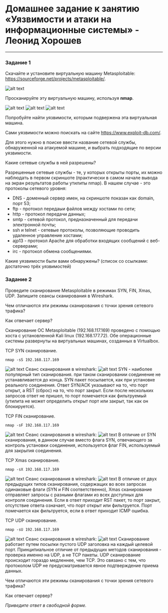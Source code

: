 # Домашнее задание к занятию «Уязвимости и атаки на информационные системы» - Леонид Хорошев


------

### Задание 1

Скачайте и установите виртуальную машину Metasploitable: https://sourceforge.net/projects/metasploitable/.

![alt text](https://github.com/LeonidKhoroshev/databases/blob/main/safety/safety1.4.png)

Просканируйте эту виртуальную машину, используя **nmap**.

![alt text](https://github.com/LeonidKhoroshev/databases/blob/main/safety/safety1.1.png)
![alt text](https://github.com/LeonidKhoroshev/databases/blob/main/safety/safety1.2.png)
![alt text](https://github.com/LeonidKhoroshev/databases/blob/main/safety/safety1.3.png)

Попробуйте найти уязвимости, которым подвержена эта виртуальная машина.

Сами уязвимости можно поискать на сайте https://www.exploit-db.com/.

Для этого нужно в поиске ввести название сетевой службы, обнаруженной на атакуемой машине, и выбрать подходящие по версии уязвимости.

Какие сетевые службы в ней разрешены?

Разрешенные сетевые службы - те, у которых открыты порты, их можно наблюдать в первом скриншоте (практически в самом начале вывода на экран результатов работы утилиты nmap). В нашем случае - это протоколы сетевого уровня:
- DNS - доменный сервер имен, на скриншоте показан как domain, порт 53;
- ftp - протокол передаыи файлов между хостами по сети;
- http - протокол передачи данных;
- smtp - сетевой протокол, предназначенный для передачи электронной почты;
- ssh и telnet - сетевые протоколы, позволяющие проводить удаленное управление хостами;
- ajp13  - протокол Apache для обработки входящих сообщений с веб-серверами;
- irc - протокол обмена сообщениями. 

Какие уязвимости были вами обнаружены? (список со ссылками: достаточно трёх уязвимостей)
  

### Задание 2

Проведите сканирование Metasploitable в режимах SYN, FIN, Xmas, UDP. Запишите сеансы сканирования в Wireshark.

Чем отличаются эти режимы сканирования с точки зрения сетевого трафика?

Как отвечает сервер?

Сканирование ОС Metasploitable (192.168.117.169) проведено с помощью хоста с установленной Kali linux (192.168.177.72). Обе операционные системы развернуты на виртуальных машинах, созданных в Virtualbox.

TCP SYN сканирование. 
```
nmap -sS 192.168.117.169
```
![alt text](https://github.com/LeonidKhoroshev/databases/blob/main/safety/safety2.5.png)
Сеанс сканирования в wireshark:
![alt text](https://github.com/LeonidKhoroshev/databases/blob/main/safety/safety2.1.1.png)
SYN - наиболее популярный тип сканирования. при таком сканировании соединение не устанавливается до конца. SYN пакет посылается, как при установке реального соединения. Ответ SYN/ACK указывают на то, что порт открыт, а RST (сброс) на то, что порт закрыт. Если после нескольких запросов ответ не пришел, то порт помечается как фильтруемый (утилита не может определить открыт порт или закрыт, так как он блокируется). 

TCP FIN сканирование.
```
nmap -sF 192.168.117.169
```
![alt text](https://github.com/LeonidKhoroshev/databases/blob/main/safety/safety2.6.png)
Сеанс сканирования в wireshark:
![alt text](https://github.com/LeonidKhoroshev/databases/blob/main/safety/safety2.2.1.png)
В отличие от SYN сканирования, в данном случае вместо флага SYN, отвечающего за контроль установки соединения, используется  флаг FIN, используемый для закрытия соединения. 

TCP Xmas сканирование.
```
nmap -sX 192.168.117.169
```
![alt text](https://github.com/LeonidKhoroshev/databases/blob/main/safety/safety2.7.png)
Сеанс сканирования в wireshark:
![alt text](https://github.com/LeonidKhoroshev/databases/blob/main/safety/safety2.3.1.png)
В отличие от двух предыдущих типов сканирования, содержащих во всех запросах одинаковые флаги (SYN и FIN соответственно), Xmas сканирование отправляет запросы с разными флагами из всех доступных для контроля соединения. Если в ответ приходит RST пакет, то порт закрыт, отсутствие ответа означает, что порт открыт или фильтруется. Порт помечается как фильтруется, если в ответ приходит ICMP ошибка.

TCP UDP сканирование.
```
nmap -sU 192.168.117.169
```
![alt text](https://github.com/LeonidKhoroshev/databases/blob/main/safety/safety2.8.png)
Сеанс сканирования в wireshark:
![alt text](https://github.com/LeonidKhoroshev/databases/blob/main/safety/safety2.4.1.png)
Cканирование работает путем посылки пустого UDP заголовка на каждый целевой порт. Принципиальное отличие от предыдущих методов сканирования - проверка именно на UDP, а не TCP пакеты. UDP сканирование происходит гораздо медленнее, чем TCP. Это связано с тем, что протоколом UDP не предусматривается явное подтверждение приема данных. 



Чем отличаются эти режимы сканирования с точки зрения сетевого трафика?

Как отвечает сервер?

*Приведите ответ в свободной форме.*
